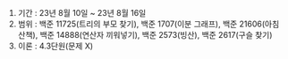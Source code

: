 1. 기간 : 23년 8월 10일 ~ 23년 8월 16일
2. 범위 : 백준 11725(트리의 부모 찾기), 백준 1707(이분 그래프), 백준 21606(아침 산책), 백준 14888(연산자 끼워넣기), 백준 2573(빙산), 백준 2617(구슬 찾기)
3. 이론 : 4.3단원(문제 X)